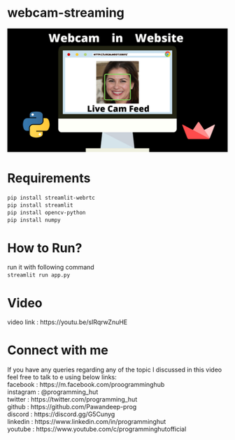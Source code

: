 # webcam-streaming
<img src="0001.jpg"/>

<h1>Requirements</h1>
<code>pip install streamlit-webrtc</code><br>
<code>pip install streamlit</code><br>
<code>pip install opencv-python</code><br>
<code>pip install numpy</code><br>

<h1>How to Run?</h1>
run it with following command <br> <code>streamlit run app.py</code>
  <h1>Video</h1>
  video link : https://youtu.be/sIRqrwZnuHE<br>
  
<h1>Connect with me</h1>
If you have any queries regarding any of the topic I discussed in this video feel free to talk to e using below links:<br>
facebook : https://m.facebook.com/proogramminghub<br>
instagram : @programming_hut<br>
twitter : https://twitter.com/programming_hut<br>
github : https://github.com/Pawandeep-prog<br>
discord : https://discord.gg/G5Cunyg<br>
linkedin : https://www.linkedin.com/in/programminghut<br>
youtube : https://www.youtube.com/c/programminghutofficial<br>
